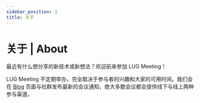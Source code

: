 ```yaml
---
sidebar_position: 1
title: 关于
---
```


# 关于 | About

最近有什么想分享的新技术或新想法？欢迎前来参加 LUG Meeting！

LUG Meeting 不定期举办，完全取决于参与者的兴趣和大家的可用时间。我们会在 [Blog](/blog) 页面与社群发布最新的会议通知，绝大多数会议都会提供线下与线上两种参与渠道。
